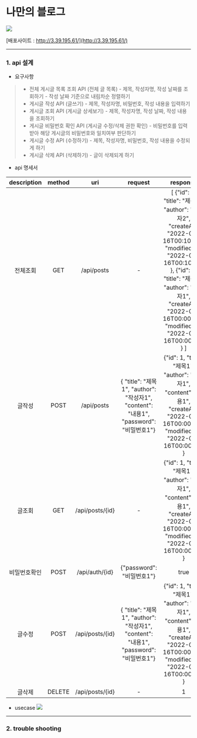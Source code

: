 # 나만의 블로그


![](https://velog.velcdn.com/images/lries7897/post/3dd4e309-1b2f-405a-a67f-0f72e69ba4c3/image.png)

[배포사이트 : http://3.39.195.61/](http://3.39.195.61/)

***

### 1. api 설계

* 요구사항 
> - 전체 게시글 목록 조회 API (전체 글 목록)
    - 제목, 작성자명, 작성 날짜를 조회하기
    - 작성 날짜 기준으로 내림차순 정렬하기    
>- 게시글 작성 API (글쓰기)
    - 제목, 작성자명, 비밀번호, 작성 내용을 입력하기    
>- 게시글 조회 API (게시글 상세보기)
    - 제목, 작성자명, 작성 날짜, 작성 내용을 조회하기     
>- 게시글 비밀번호 확인 API (게시글 수정/삭제 권한 확인)
    - 비밀번호를 입력 받아 해당 게시글의 비밀번호와 일치여부 판단하기    
>- 게시글 수정 API (수정하기)
    - 제목, 작성자명, 비밀번호, 작성 내용을 수정되게 하기   
>- 게시글 삭제 API (삭제하기)
    - 글이 삭제되게 하기

* api 명세서

|description|method|uri|request|response|
|:---:|:---:|:---:|:---:|:---:|
|전체조회|GET|/api/posts|-|[ {"id": 2, "title": "제목2", "author": "작성자2", "createAt": "2022-08-16T00:10:00", "modifiedAt": "2022-08-16T00:10:00" }, {"id": 1, "title": "제목1", "author": "작성자1", "createAt": "2022-08-16T00:00:00", "modifiedAt": "2022-08-16T00:00:00" } ]
|글작성|POST|/api/posts|{ "title": "제목1", "author": "작성자1", "content": "내용1", "password": "비밀번호1"}|{"id": 1, "title": "제목1", "author": "작성자1", "content": "내용1", "createAt": "2022-08-16T00:00:00", "modifiedAt": "2022-08-16T00:00:20" }|
|글조회|GET|/api/posts/{id}|-|{"id": 1, "title": "제목1", "author": "작성자1", "content": "내용1", "createAt": "2022-08-16T00:00:00", "modifiedAt": "2022-08-16T00:00:20" }|{"id": 1, "title": "제목1", "author": "작성자1", "content": "내용1", "createAt": "2022-08-16T00:00:00", "modifiedAt": "2022-08-16T00:00:20" }|
|비밀번호확인|POST|/api/auth/{id}|{"password": "비밀번호1"}|true|
|글수정|POST|/api/posts/{id}|{ "title": "제목1", "author": "작성자1", "content": "내용1", "password": "비밀번호1"}|{"id": 1, "title": "제목1", "author": "작성자1", "content": "내용1", "createAt": "2022-08-16T00:00:00", "modifiedAt": "2022-08-16T00:00:20" }|
|글삭제|DELETE|/api/posts/{id}|-|1|



* usecase
![](https://velog.velcdn.com/images/lries7897/post/b9e01b13-fdd8-4496-81b4-f989555b6c46/image.png)


***

### 2. trouble shooting
